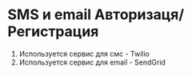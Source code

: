 # SMS и email  Авторизаця/Регистрация

1. Используется сервис для смс   -  Twilio 
2. Используется сервис для email -  SendGrid